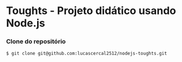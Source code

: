 # Toughts - Projeto didático usando Node.js

### Clone do repositório
`$ git clone git@github.com:lucascercal2512/nodejs-toughts.git`


